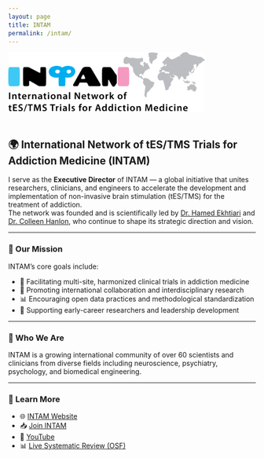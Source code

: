 ```yaml
---
layout: page
title: INTAM
permalink: /intam/
---
```


<img src="/assets/images/intam_logo.png" alt="INTAM Logo" width="400" style="margin-bottom: 20px;">

## 🌍 International Network of tES/TMS Trials for Addiction Medicine (INTAM)

I serve as the **Executive Director** of INTAM — a global initiative that unites researchers, clinicians, and engineers to accelerate the development and implementation of non-invasive brain stimulation (tES/TMS) for the treatment of addiction.  
The network was founded and is scientifically led by [Dr. Hamed Ekhtiari](https://www.laureateinstitute.org/hamed-ekhtiari.html) and [Dr. Colleen Hanlon](https://www.brainsway.com/company/colleen-hanlon/), who continue to shape its strategic direction and vision.

---

### 🎯 Our Mission

INTAM’s core goals include:

- 🔬 Facilitating multi-site, harmonized clinical trials in addiction medicine  
- 🤝 Promoting international collaboration and interdisciplinary research  
- 📊 Encouraging open data practices and methodological standardization  
- 🌱 Supporting early-career researchers and leadership development  

---

### 👥 Who We Are

INTAM is a growing international community of over 60 scientists and clinicians from diverse fields including neuroscience, psychiatry, psychology, and biomedical engineering.

---

### 🔗 Learn More

- 🌐 [INTAM Website](https://intam.network)  
- 📥 [Join INTAM](mailto:intam.network@gmail.com)  
- 💼 [YouTube](https://www.youtube.com/@intamnetwork6644)  
- 📊 [Live Systematic Review (OSF)](https://osf.io/sv8ky/)

